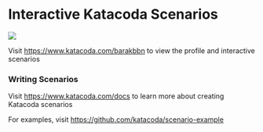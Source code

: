 # Interactive Katacoda Scenarios

[![](http://shields.katacoda.com/katacoda/barakbbn/count.svg)](https://www.katacoda.com/barakbbn "Get your profile on Katacoda.com")

Visit https://www.katacoda.com/barakbbn to view the profile and interactive scenarios

### Writing Scenarios
Visit https://www.katacoda.com/docs to learn more about creating Katacoda scenarios

For examples, visit https://github.com/katacoda/scenario-example
